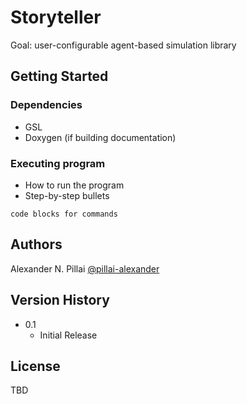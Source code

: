 # Storyteller

Goal: user-configurable agent-based simulation library

<!-- ## Description

TBD -->

## Getting Started

### Dependencies

* GSL
* Doxygen (if building documentation)

<!-- ### Installing

* How/where to download your program
* Any modifications needed to be made to files/folders -->

### Executing program

* How to run the program
* Step-by-step bullets
```
code blocks for commands
```

<!-- ## Help

Any advise for common problems or issues.
```
command to run if program contains helper info
``` -->

## Authors

Alexander N. Pillai
[@pillai-alexander](https://github.com/pillai-alexander)

## Version History

* 0.1
    * Initial Release

## License

TBD

<!-- ## Acknowledgments -->